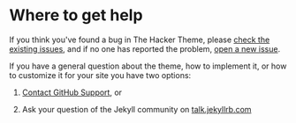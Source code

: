 # Where to get help

If you think you've found a bug in The Hacker Theme, please [check the existing issues](https://github.com/pages-themes/hacker/issues), and if no one has reported the problem, [open a new issue](https://github.com/pages-themes/hacker/issues/new).

If you have a general question about the theme, how to implement it, or how to customize it for your site  you have two options:

1. [Contact GitHub Support](https://github.com/contact?form%5Bsubject%5D=GitHub%20Pages%20theme%20pages-themes/hacker), or

2. Ask your question of the Jekyll community on [talk.jekyllrb.com](https://talk.jekyllrb.com/)
